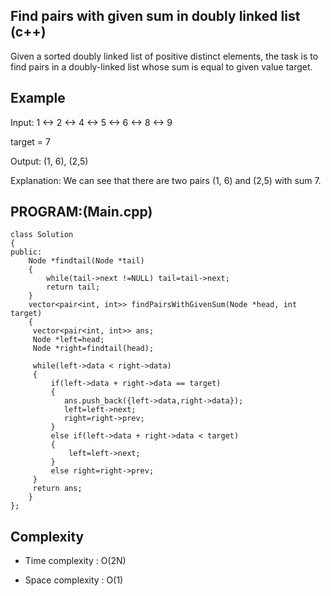 ## Find pairs with given sum in doubly linked list (c++)

Given a sorted doubly linked list of positive distinct elements, the task is to find pairs in a doubly-linked list whose sum is equal to given value target.

## Example
Input:  1 <-> 2 <-> 4 <-> 5 <-> 6 <-> 8 <-> 9

target = 7

Output: (1, 6), (2,5)

Explanation: We can see that there are two pairs (1, 6) and (2,5) with sum 7.

## PROGRAM:(Main.cpp)
```
class Solution
{
public:
    Node *findtail(Node *tail)
    {
        while(tail->next !=NULL) tail=tail->next;
        return tail;
    }
    vector<pair<int, int>> findPairsWithGivenSum(Node *head, int target)
    {
     vector<pair<int, int>> ans;
     Node *left=head;
     Node *right=findtail(head);
     
     while(left->data < right->data)
     {
         if(left->data + right->data == target)
         {
            ans.push_back({left->data,right->data});
            left=left->next;
            right=right->prev;
         }
         else if(left->data + right->data < target)
         {
             left=left->next;
         }
         else right=right->prev;
     }
     return ans;
    }
};
```
## Complexity
- Time complexity : O(2N)

- Space complexity : O(1)
